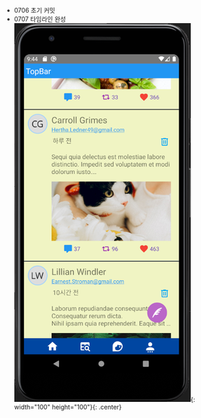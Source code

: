 - 0706 초기 커밋
- 0707 타임라인 완성
  ![timeLine](./Images/timeLine.png){: width="100" height="100"}{: .center}
